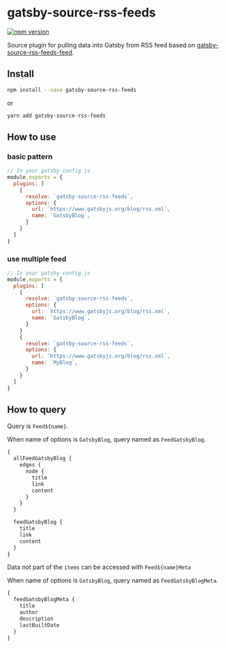 # gatsby-source-rss-feeds

[![npm version](https://badge.fury.io/js/gatsby-source-rss-feeds.svg)](https://badge.fury.io/js/gatsby-source-rss-feeds)

Source plugin for pulling data into Gatsby from RSS feed based on [gatsby-source-rss-feeds-feed](https://github.com/mottox2/gatsby-source-rss-feeds-feed).

## Install

```bash
npm install --save gatsby-source-rss-feeds
```

or

```bash
yarn add gatsby-source-rss-feeds
```

## How to use

### basic pattern

```js
// In your gatsby-config.js
module.exports = {
  plugins: [
    {
      resolve: `gatsby-source-rss-feeds`,
      options: {
        url: `https://www.gatsbyjs.org/blog/rss.xml`,
        name: `GatsbyBlog`,
      }
    }
  ]
}
```

### use multiple feed


```js
// In your gatsby-config.js
module.exports = {
  plugins: [
    {
      resolve: `gatsby-source-rss-feeds`,
      options: {
        url: `https://www.gatsbyjs.org/blog/rss.xml`,
        name: `GatsbyBlog`,
      }
    }
    {
      resolve: `gatsby-source-rss-feeds`,
      options: {
        url: `https://www.gatsbyjs.org/blog/rss.xml`,
        name: `MyBlog`,
      }
    }
  ]
}
```

## How to query

Query is `Feed${name}`.

When name of options is `GatsbyBlog`, query named as `FeedGatsbyBlog`.

```graphql
{
  allFeedGatsbyBlog {
    edges {
      node {
        title
        link
        content
      }
    }
  }

  feedGatsbyBlog {
    title
    link
    content
  }
}
```

Data not part of the `items` can be accessed with `Feed${name}Meta`

When name of options is `GatsbyBlog`, query named as `FeedGatsbyBlogMeta`.

```graphql
{
  feedGatsbyBlogMeta {
    title
    author
    description
    lastBuiltDate
  }
}
```
